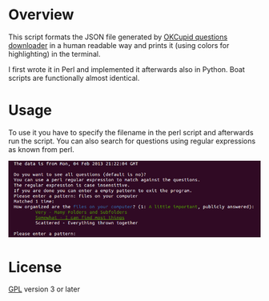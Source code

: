 # Overview
This script formats the JSON file generated by [OKCupid questions downloader](http://userscripts.org/scripts/show/62703) in a human readable way and prints it (using colors for highlighting) in the terminal.

I first wrote it in Perl and implemented it afterwards also in Python. Boat scripts are functionally almost identical.

# Usage
To use it you have to specify the filename in the perl script and afterwards run the script.
You can also search for questions using regular expressions as known from perl.

![Screen shot from the terminal](https://github.com/4Christopher/OKCupid-questions-formater/blob/master/screenshot.png)

# License
[GPL](http://www.gnu.org/licenses/gpl.html) version 3 or later
